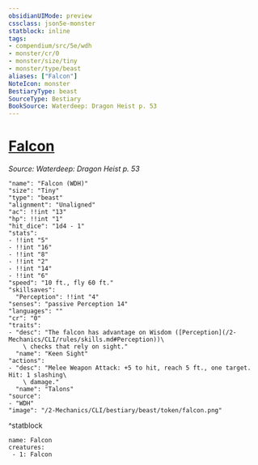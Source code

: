 ```yaml
---
obsidianUIMode: preview
cssclass: json5e-monster
statblock: inline
tags:
- compendium/src/5e/wdh
- monster/cr/0
- monster/size/tiny
- monster/type/beast
aliases: ["Falcon"]
NoteIcon: monster
BestiaryType: beast
SourceType: Bestiary
BookSource: Waterdeep: Dragon Heist p. 53
---
```

# [Falcon](2-Mechanics/CLI/bestiary/beast/falcon-wdh.md)
*Source: Waterdeep: Dragon Heist p. 53*  

```statblock
"name": "Falcon (WDH)"
"size": "Tiny"
"type": "beast"
"alignment": "Unaligned"
"ac": !!int "13"
"hp": !!int "1"
"hit_dice": "1d4 - 1"
"stats":
- !!int "5"
- !!int "16"
- !!int "8"
- !!int "2"
- !!int "14"
- !!int "6"
"speed": "10 ft., fly 60 ft."
"skillsaves":
  "Perception": !!int "4"
"senses": "passive Perception 14"
"languages": ""
"cr": "0"
"traits":
- "desc": "The falcon has advantage on Wisdom ([Perception](/2-Mechanics/CLI/rules/skills.md#Perception))\
    \ checks that rely on sight."
  "name": "Keen Sight"
"actions":
- "desc": "Melee Weapon Attack: +5 to hit, reach 5 ft., one target. Hit: 1 slashing\
    \ damage."
  "name": "Talons"
"source":
- "WDH"
"image": "/2-Mechanics/CLI/bestiary/beast/token/falcon.png"
```
^statblock

```encounter-table
name: Falcon
creatures:
 - 1: Falcon
```